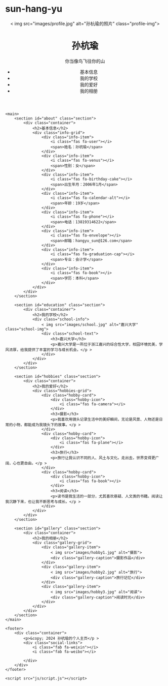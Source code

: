 # sun-hang-yu
<!DOCTYPE html>
<html lang="zh-CN">
<head>
    <meta charset="UTF-8">
    <meta name="viewport" content="width=device-width, initial-scale=1.0">
    <title>孙杭瑜的个人主页</title>
    <link rel="stylesheet" href="css/style.css">
    <link rel="stylesheet" href="https://cdnjs.cloudflare.com/ajax/libs/font-awesome/6.0.0-beta3/css/all.min.css">
</head>
<body>
    <header>
        <div class="container">
            <div class="profile">
                < img src="images/profile.jpg" alt="孙杭瑜的照片" class="profile-img">
                <h1>孙杭瑜</h1>
                <p class="signature">你当像鸟飞往你的山</p >
            </div>
            <nav>
                <ul>
                    <li>基本信息</li>
                    <li>我的学校</li>
                    <li>我的爱好</li>
                    <li>我的相册</li>
                </ul>
            </nav>
        </div>
    </header>

    <main>
        <section id="about" class="section">
            <div class="container">
                <h2>基本信息</h2>
                <div class="info-grid">
                    <div class="info-item">
                        <i class="fas fa-user"></i>
                        <span>姓名：孙杭瑜</span>
                    </div>
                    <div class="info-item">
                        <i class="fas fa-venus"></i>
                        <span>性别：女</span>
                    </div>
                    <div class="info-item">
                        <i class="fas fa-birthday-cake"></i>
                        <span>出生年月：2006年1月</span>
                    </div>
                    <div class="info-item">
                        <i class="fas fa-calendar-alt"></i>
                        <span>年龄：19岁</span>
                    </div>
                    <div class="info-item">
                        <i class="fas fa-phone"></i>
                        <span>电话：13819314622</span>
                    </div>
                    <div class="info-item">
                        <i class="fas fa-envelope"></i>
                        <span>邮箱：hangyu_sun@126.com</span>
                    </div>
                    <div class="info-item">
                        <i class="fas fa-graduation-cap"></i>
                        <span>专业：会计学</span>
                    </div>
                    <div class="info-item">
                        <i class="fas fa-book"></i>
                        <span>学历：本科</span>
                    </div>
                </div>
            </div>
        </section>

        <section id="education" class="section">
            <div class="container">
                <h2>我的学校</h2>
                <div class="school-info">
                    < img src="images/school.jpg" alt="嘉兴大学" class="school-img">
                    <div class="school-text">
                        <h3>嘉兴大学</h3>
                        <p>嘉兴大学是一所位于浙江嘉兴的综合性大学，校园环境优美，学风浓厚，给我提供了丰富的学习与成长机会。</p >
                    </div>
                </div>
            </div>
        </section>

        <section id="hobbies" class="section">
            <div class="container">
                <h2>我的爱好</h2>
                <div class="hobbies-grid">
                    <div class="hobby-card">
                        <div class="hobby-icon">
                            <i class="fas fa-camera"></i>
                        </div>
                        <h3>摄影</h3>
                        <p>我喜欢用镜头记录生活中的美好瞬间，无论是风景、人物还是日常的小物，都能成为我镜头下的故事。</p >
                    </div>
                    <div class="hobby-card">
                        <div class="hobby-icon">
                            <i class="fas fa-plane"></i>
                        </div>
                        <h3>旅行</h3>
                        <p>旅行让我认识不同的人、风土与文化。走出去，世界变得更广阔，心也更自由。</p >
                    </div>
                    <div class="hobby-card">
                        <div class="hobby-icon">
                            <i class="fas fa-book"></i>
                        </div>
                        <h3>阅读</h3>
                        <p>读书是我生活的一部分，尤其喜欢悬疑、人文类的书籍。阅读让我沉静下来，也让我不断思考与成长。</p >
                    </div>
                </div>
            </div>
        </section>

        <section id="gallery" class="section">
            <div class="container">
                <h2>我的相册</h2>
                <div class="gallery-grid">
                    <div class="gallery-item">
                        < img src="images/hobby1.jpg" alt="摄影">
                        <div class="gallery-caption">摄影作品</div>
                    </div>
                    <div class="gallery-item">
                        < img src="images/hobby2.jpg" alt="旅行">
                        <div class="gallery-caption">旅行记忆</div>
                    </div>
                    <div class="gallery-item">
                        < img src="images/hobby3.jpg" alt="阅读">
                        <div class="gallery-caption">阅读时光</div>
                    </div>
                </div>
            </div>
        </section>
    </main>

    <footer>
        <div class="container">
            <p>&copy; 2024 孙杭瑜的个人主页</p >
            <div class="social-links">
                <i class="fab fa-weixin"></i>
                <i class="fab fa-weibo"></i>
                
            </div>
        </div>
    </footer>

    <script src="js/script.js"></script>
</body>
</html>
